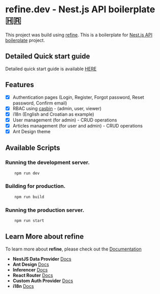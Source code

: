 # refine.dev - Nest.js API boilerplate 🇭🇷


This project was build using [refine](https://github.com/refinedev/refine). This is a boilerplate for [Nest.js API boilerplate](https://github.com/poliath/nestjs-poliath-boilerplate) project. 

## Detailed Quick start guide
Detailed quick start guide is available [HERE](https://github.com/poliath/nestjs-poliath-boilerplate/blob/master/QUICK_START_GUIDE.md)

## Features

- [x] Authentication pages (Login, Register, Forgot password, Reset password, Confirm email)
- [x] RBAC using [casbin](https://github.com/casbin/casbin) - (admin, user, viewer)
- [x] i18n (English and Croatian as example)
- [x] User management (for admin) - CRUD operations 
- [x] Articles management (for user and admin) - CRUD operations
- [x] Ant Design theme

## Available Scripts

### Running the development server.

```bash
    npm run dev
```

### Building for production.

```bash
    npm run build
```

### Running the production server.

```bash
    npm run start
```

## Learn More about refine

To learn more about **refine**, please check out the [Documentation](https://refine.dev/docs)

- **NestJS Data Provider** [Docs](https://refine.dev/docs/core/providers/data-provider/#overview)
- **Ant Design** [Docs](https://refine.dev/docs/ui-frameworks/antd/tutorial/)
- **Inferencer** [Docs](https://refine.dev/docs/packages/documentation/inferencer)
- **React Router** [Docs](https://refine.dev/docs/core/providers/router-provider/)
- **Custom Auth Provider** [Docs](https://refine.dev/docs/core/providers/auth-provider/)
- **i18n** [Docs](https://refine.dev/docs/core/providers/i18n-provider/)
